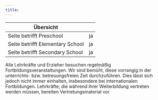 ```yaml
---
title: 
---
```

| Übersicht | |
| --- | --- |
| Seite betrifft Preschool | ja |
| Seite betrifft Elementary School | ja |
| Seite betrifft Secondary School | ja |

Alle Lehrkräfte und Erzieher besuchen regelmäßig Fortbildungsveranstaltungen. Wir sind bemüht, diese vorrangig in der unterrichts- bzw. betreuungsfreien Zeit durchzuführen. Dies lässt sich jedoch nicht immer einhalten, insbesondere bei internationalen Fortbildungen. Lehrkräfte, die während ihrer Weiterbildung vertreten werden müssen, bereiten Vertretungsmaterial vor.
